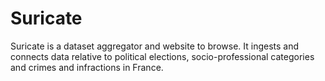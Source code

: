 # Suricate

Suricate is a dataset aggregator and website to browse. 
It ingests and connects data relative to political elections, socio-professional categories and crimes and infractions in France.
